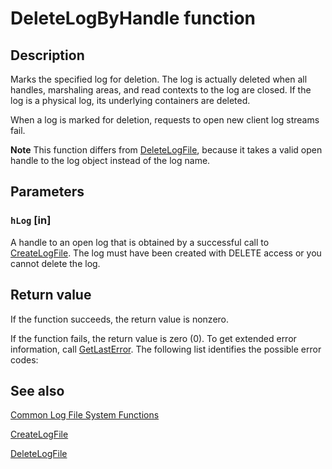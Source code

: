 # DeleteLogByHandle function

## Description

Marks the specified log for deletion. The log is actually deleted when all handles, marshaling areas, and read contexts to the log are closed. If the log is a physical log, its underlying containers are deleted.

When a log is marked for deletion, requests to open new client log streams fail.

**Note** This function differs from [DeleteLogFile](https://learn.microsoft.com/windows/desktop/api/clfsw32/nf-clfsw32-deletelogfile), because it takes a valid open handle to the log object instead of the log name.

## Parameters

### `hLog` [in]

A handle to an open log that is obtained by a successful call to [CreateLogFile](https://learn.microsoft.com/windows/desktop/api/clfsw32/nf-clfsw32-createlogfile). The log must have been created with DELETE access or you cannot delete the log.

## Return value

If the function succeeds, the return value is nonzero.

If the function fails, the return value is zero (0). To get extended error information, call
[GetLastError](https://learn.microsoft.com/windows/desktop/api/errhandlingapi/nf-errhandlingapi-getlasterror). The following list identifies the possible error codes:

## See also

[Common Log File System Functions](https://learn.microsoft.com/previous-versions/windows/desktop/clfs/common-log-file-system-functions)

[CreateLogFile](https://learn.microsoft.com/windows/desktop/api/clfsw32/nf-clfsw32-createlogfile)

[DeleteLogFile](https://learn.microsoft.com/windows/desktop/api/clfsw32/nf-clfsw32-deletelogfile)